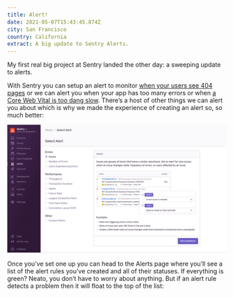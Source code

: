 ```yaml
---
title: Alert!
date: 2021-05-07T15:43:45.874Z
city: San Francisco
country: California
extract: A big update to Sentry Alerts.
---
```

My first real big project at Sentry landed the other day: a sweeping update to alerts.

With Sentry you can setup an alert to monitor [when your users see 404 pages](https://katydecorah.com/code/monitor-404s-with-sentry/) or we can alert you when your app has too many errors or when [a Core Web Vital is too dang slow](https://twitter.com/bentlegen/status/1390376607756468226?s=20). There’s a host of other things we can alert you about which is why we made the experience of creating an alert so, so much better:

![The Sentry app showing all of the alerts you can now create](/uploads/cleanshot-2021-05-07-at-08.56.56.png)

Once you’ve set one up you can head to the Alerts page where you’ll see a list of the alert rules you’ve created and all of their statuses. If everything is green? Neato, you don’t have to worry about anything. But if an alert rule detects a problem then it will float to the top of the list:


